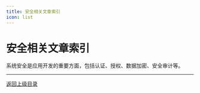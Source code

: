 ```yaml
---
title: 安全相关文章索引
icon: list
---
```


# 安全相关文章索引

系统安全是应用开发的重要方面，包括认证、授权、数据加密、安全审计等。

---

[返回上级目录](../../)